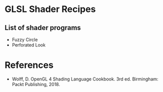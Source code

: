 # GLSL Shader Recipes

## List of shader programs

- Fuzzy Circle
- Perforated Look

# References

- Wolff, D. OpenGL 4 Shading Language Cookbook. 3rd ed. Birmingham: Packt Publishing, 2018.
